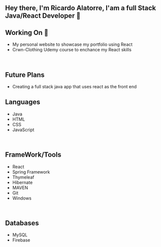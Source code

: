 ### <h2>Hey there, I'm Ricardo Alatorre, I'am a full Stack Java/React Developer 👋</h2>
<h2>Working On 🔭</h2>
<ul>
  <li>My personal website to showcase my portfolio using React</li>
  <li>Crwn-Clothing Udemy course to enchance my React skills</li>
</ul>
<br>
<h2>Future Plans</h2>
<ul>
  <li>Creating a full stack java app that uses react as the front end</li>
</ul>
<h2>Languages</h2>
<ul>
  <li>Java</li>
  <li>HTML</li>
  <li>CSS</li>
  <li>JavaScript</li>
</ul>
<br>
<h2>FrameWork/Tools</h2>
<ul>
  <li>React</li>
  <li>Spring Framework</li>
  <li>Thymeleaf</li>
  <li>Hibernate</li>
  <li>MAVEN</li>
  <li>Git</li>
  <li>Windows</li>
</ul>
<br>
<h2>Databases</h2>
<ul>
  <li>MySQL</li>
  <li>Firebase</li>
</ul>



<!--
**MagicBaconDonuts/MagicBaconDonuts** is a ✨ _special_ ✨ repository because its `README.md` (this file) appears on your GitHub profile.

Here are some ideas to get you started:

- 🔭 I’m currently working on ...
- 🌱 I’m currently learning ...
- 👯 I’m looking to collaborate on ...
- 🤔 I’m looking for help with ...
- 💬 Ask me about ...
- 📫 How to reach me: ...
- 😄 Pronouns: ...
- ⚡ Fun fact: ...
-->
